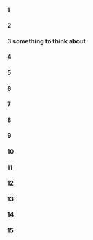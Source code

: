 #### 1
#### 2
#### 3 something to think about 
#### 4
#### 5
#### 6
#### 7
#### 8
#### 9
#### 10
#### 11
#### 12
#### 13
#### 14
#### 15